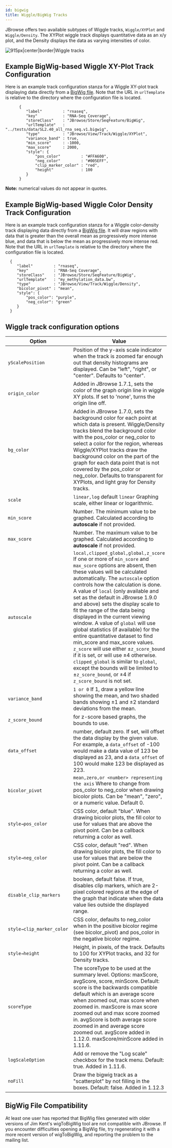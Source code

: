 ```yaml
---
id: bigwig
title: Wiggle/BigWig Tracks
---
```




JBrowse offers two available subtypes of Wiggle tracks, `Wiggle/XYPlot` and `Wiggle/Density`. The XYPlot wiggle track displays quantitative data as an x/y plot, and the Density displays the data as varying intensities of color.

![915px|center|border|Wiggle tracks](http://gmod.org/mediawiki/images/7/71/Jbrowse_wiggle_tracks.png)

## Example BigWig-based Wiggle XY-Plot Track Configuration

Here is an example track configuration stanza for a Wiggle XY-plot track displaying data directly from a [BigWig file](http://genome.ucsc.edu/FAQ/FAQformat.html#format6.1). Note that the URL in `urlTemplate` is relative to the directory where the configuration file is located.

~~~~ {.javascript}
      {
         "label"         : "rnaseq",
         "key"           : "RNA-Seq Coverage",
         "storeClass"    : "JBrowse/Store/SeqFeature/BigWig",
         "urlTemplate"   : "../tests/data/SL2.40_all_rna_seq.v1.bigwig",
         "type"          : "JBrowse/View/Track/Wiggle/XYPlot",
         "variance_band" : true,
         "min_score"     : -1000,
         "max_score"     : 2000,
         "style": {
             "pos_color"         : "#FFA600",
             "neg_color"         : "#005EFF",
             "clip_marker_color" : "red",
             "height"            : 100
         }
      }
~~~~

**Note:** numerical values do not appear in quotes.

## Example BigWig-based Wiggle Color Density Track Configuration

Here is an example track configuration stanza for a Wiggle color-density track displaying data directly from a [BigWig file](http://genome.ucsc.edu/FAQ/FAQformat.html#format6.1). It will draw regions with data that is greater than the overall mean as progressively more intense blue, and data that is below the mean as progressively more intense red. Note that the URL in `urlTemplate` is relative to the directory where the configuration file is located.

      {
         "label"         : "rnaseq",
         "key"           : "RNA-Seq Coverage",
         "storeClass"    : "JBrowse/Store/SeqFeature/BigWig",
         "urlTemplate"   : "my_methylation_data.bw",
         "type"          : "JBrowse/View/Track/Wiggle/Density",
         "bicolor_pivot" : "mean",
         "style": {
             "pos_color": "purple",
             "neg_color": "green"
         }
      }

## Wiggle track configuration options


|Option|Value|
|------|-----|
|`yScalePosition`|Position of the y-axis scale indicator when the track is zoomed far enough out that density histograms are displayed. Can be "left", "right", or "center". Defaults to "center".|
|`origin_color`|Added in JBrowse 1.7.1, sets the color of the graph origin line in wiggle XY plots. If set to 'none', turns the origin line off.|
|`bg_color`|Added in JBrowse 1.7.0, sets the background color for each point at which data is present. Wiggle/Density tracks blend the background color with the pos_color or neg_color to select a color for the region, whereas Wiggle/XYPlot tracks draw the background color on the part of the graph for each data point that is not covered by the pos_color or neg_color. Defaults to transparent for XYPlots, and light gray for Density tracks.|
|`scale`|`linear,log` default `linear` Graphing scale, either linear or logarithmic.|
|`min_score`|Number. The minimum value to be graphed. Calculated according to **autoscale** if not provided.|
|`max_score`|Number. The maximum value to be graphed. Calculated according to **autoscale** if not provided.|
|`autoscale`|`local,clipped_global,global,z_score` If one or more of `min_score` and `max_score` options are absent, then these values will be calculated automatically. The `autoscale` option controls how the calculation is done. A value of `local` (only available and set as the default in JBrowse 1.9.0 and above) sets the display scale to fit the range of the data being displayed in the current viewing window. A value of `global` will use global statistics (if available) for the entire quantitative dataset to find min_score and max_score values. `z_score` will use either ±`z_score_bound` if it is set, or will use ±4 otherwise. `clipped_global` is similar to `global`, except the bounds will be limited to ±`z_score_bound`, or ±4 if `z_score_bound` is not set.|
|`variance_band`|`1 or 0` If 1, draw a yellow line showing the mean, and two shaded bands showing ±1 and ±2 standard deviations from the mean.|
|`z_score_bound`|for z-score based graphs, the bounds to use.|
|`data_offset`|number, default zero. If set, will offset the data display by the given value. For example, a `data_offset` of -100 would make a data value of 123 be displayed as 23, and a `data_offset` of 100 would make 123 be displayed as 223.|
|`bicolor_pivot`|`mean,zero,or <number> representing the axis` Where to change from pos_color to neg_color when drawing bicolor plots. Can be "mean", "zero", or a numeric value. Default 0.|
|`style→pos_color`|CSS color, default "blue". When drawing bicolor plots, the fill color to use for values that are above the pivot point. Can be a callback returning a color as well.|
|`style→neg_color`|CSS color, default "red". When drawing bicolor plots, the fill color to use for values that are below the pivot point. Can be a callback returning a color as well.|
|`disable_clip_markers`|boolean, default false. If true, disables clip markers, which are 2-pixel colored regions at the edge of the graph that indicate when the data value lies outside the displayed range.|
|`style→clip_marker_color`|CSS color, defaults to neg_color when in the positive bicolor regime (see bicolor_pivot) and pos_color in the negative bicolor regime.|
|`style→height`|Height, in pixels, of the track. Defaults to 100 for XYPlot tracks, and 32 for Density tracks.|
|`scoreType`|The scoreType to be used at the summary level. Options: maxScore, avgScore, score, minScore. Default: score is the backwards compatible default which is an average score when zoomed out, max score when zoomed in. maxScore is max score zoomed out and max score zoomed in. avgScore is both average score zoomed in and average score zoomed out. avgScore added in 1.12.0. maxScore/minScore added in 1.11.6.|
|`logScaleOption`|Add or remove the "Log scale" checkbox for the track menu. Default: true. Added in 1.11.6.|
|`noFill`|Draw the bigwig track as a "scatterplot" by not filling in the boxes. Default: false. Added in 1.12.3|

## BigWig File Compatibility

At least one user has reported that BigWig files generated with older versions of Jim Kent's wigToBigWig tool are not compatible with JBrowse. If you encounter difficulties opening a BigWig file, try regenerating it with a more recent version of wigToBigWig, and reporting the problem to the mailing list.


